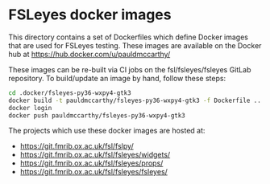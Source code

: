 FSLeyes docker images
=====================

This directory contains a set of Dockerfiles which define Docker images that
are used for FSLeyes testing. These images are available on the Docker hub at
https://hub.docker.com/u/pauldmccarthy/


These images can be re-built via CI jobs on the fsl/fsleyes/fsleyes GitLab
repository. To build/update an image by hand, follow these steps:


```sh
cd .docker/fsleyes-py36-wxpy4-gtk3
docker build -t pauldmccarthy/fsleyes-py36-wxpy4-gtk3 -f Dockerfile ..
docker login
docker push pauldmccarthy/fsleyes-py36-wxpy4-gtk3
```


The projects which use these docker images are hosted at:

 - https://git.fmrib.ox.ac.uk/fsl/fslpy/
 - https://git.fmrib.ox.ac.uk/fsl/fsleyes/widgets/
 - https://git.fmrib.ox.ac.uk/fsl/fsleyes/props/
 - https://git.fmrib.ox.ac.uk/fsl/fsleyes/fsleyes/
